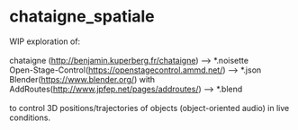 # chataigne_spatiale
 WIP exploration of:\
\
chataigne (http://benjamin.kuperberg.fr/chataigne) --> *.noisette\
Open-Stage-Control(https://openstagecontrol.ammd.net/) --> *.json\
Blender(https://www.blender.org/) with AddRoutes(http://www.jpfep.net/pages/addroutes/) --> *.blend\
\
to control 3D positions/trajectories of objects (object-oriented audio) in live conditions.
